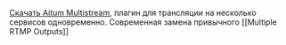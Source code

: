 [Скачать Aitum Multistream](https://github.com/Aitum/obs-aitum-multistream/releases), плагин для трансляции на несколько сервисов одновременно. Современная замена привычного [[Multiple RTMP Outputs]]
